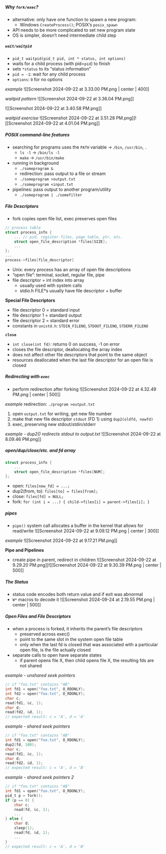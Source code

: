 ##### Why `fork/exec`?
- alternative: only have one function to spawn a new program:
	- Windows `CreateProcess()`; POSIX’s `posix_spawn`
- API needs to be more complicated to set new program state
- OS is simpler, doesn’t need intermediate child step
##### `wait/waitpid`
- `pid_t waitpid(pid_t pid, int * status, int options)`
- waits for a child process (with pid=`pid`) to finish
- sets `*status` to its “status information”
- `pid = -1`: wait for any child process
- `options`: `0` for no options

*example*
![[Screenshot 2024-09-22 at 3.33.00 PM.png | center | 400]]

*waitpid pattern*
![[Screenshot 2024-09-22 at 3.36.04 PM.png]]

![[Screenshot 2024-09-22 at 3.40.58 PM.png]]

*waitpid exercise*
![[Screenshot 2024-09-22 at 3.51.28 PM.png]]![[Screenshot 2024-09-22 at 4.01.04 PM.png]]
##### POSIX command-line features
- searching for programs uses the `PATH` variable → `/bin`, `/usr/bin`, `.`
	- `ls -l` → `/bin/ls -l`
	- `make` → `/usr/bin/make`
- running in background
	- `./someprogram &`
	- redirection: pass output to a file or stream
	- `./someprogram >output.txt`
	- `./someprogram <input.txt`
- pipelines: pass output to another program/utility
	- `./someprogram | ./somefilter`
##### File Descriptors
- fork copies open file list, exec preserves open files
```C
// process table
struct process_info {
	... // pid, register files, page table, ptr, etc.
	struct open_file_description *files[SIZE];
	...
};
...
process->files[file_descriptor]
```
- Unix: every process has an array of open file descriptions
- “open file”: terminal, socket, regular file, pipe
- file descriptor = int index into array
	- usually used with system calls
	- stdio.h FILE\*s usually have file descriptor + buffer

**Special File Descriptors**
- file descriptor 0 = standard input
- file descriptor 1 = standard output
- file descriptor 2 = standard error
- constants in `unistd.h`: `STDIN_FILENO`, `STDOUT_FILENO`, `STDERR_FILENO`

**`close`**
- `int close(int fd)`: returns 0 on success, -1 on error
- closes the file descriptor, deallocating the array index
- does not affect other file descriptors that point to the same object
- resources deallocated when the last file descriptor for an open file is closed
##### Redirecting with `exec`
- perform redirection after forking
![[Screenshot 2024-09-22 at 4.32.49 PM.png | center | 500]] 

*example*
redirection: `./program >output.txt`
1. open `output.txt` for writing, get new file number
2. make that new file descriptor `stdout` (FD 1) using `dup2(oldfd, newfd)`
3. exec, preserving new stdout/stdin/stderr

*example - dup2() redirects stdout to output.txt*
![[Screenshot 2024-09-22 at 8.09.46 PM.png]]
##### open/dup/close/etc. and fd array
```C
struct process_info {
	...
	struct open_file_description *files[NUM];
};
```
- open: `files[new_fd] = ...;`
- dup2(from, to): `files[to] = files[from];`
- close: `files[fd] = NULL;`
- fork: `for (int i = ...) { child->files[i] = parent->files[i]; }`
##### pipes
- `pipe()` system call allocates a buffer in the kernel that allows for read/write
![[Screenshot 2024-09-22 at 9.09.12 PM.png | center | 300]]

*example*
![[Screenshot 2024-09-22 at 9.17.21 PM.png]]

**Pipe and Pipelines**
- create pipe in parent, redirect in children
![[Screenshot 2024-09-22 at 9.29.20 PM.png]]![[Screenshot 2024-09-22 at 9.30.39 PM.png | center | 500]]
##### The Status
- status code encodes both return value and if exit was abnormal
- `W*` macros to decode it
![[Screenshot 2024-09-24 at 2.19.55 PM.png | center | 500]]
##### Open Files and File Descriptors
- when a process is forked, it inherits the parent’s file descriptors
	- preserved across exec()
	- point to the same slot in the system open file table
	- only when the last fd is closed that was associated with a particular open file, is the file actually closed
- separate calls to open have separate states
	- if parent opens file X, then child opens file X, the resulting fds are not shared

*example - unshared seek pointers*
```C
// if "foo.txt" contains "AB"
int fd1 = open("foo.txt", O_RDONLY);
int fd2 = open("foo.txt", O_RDONLY);
char c;
read(fd1, &c, 1);
char d;
read(fd2, &d, 1);
// expected result: c = 'A', d = 'A'
```

*example - shared seek pointers*
```C
// if "foo.txt" contains "AB"
int fd1 = open("foo.txt", O_RDONLY);
dup2(fd, 100);
char c;
read(fd1, &c, 1);
char d;
read(fd2, &d, 1);
// expected result: c = 'A', d = 'B'
```

*example - shared seek pointers 2*
```C
// if "foo.txt" contains "AB"
int fd1 = open("foo.txt", O_RDONLY);
pid_t p = fork();
if (p == 0) {
	char c;
	read(fd, &c, 1);
	...
} else {
	char d;
	sleep(1);
	read(fd, &d, 1);
	...
}
// expected result: c = 'A', d = 'B'
```
